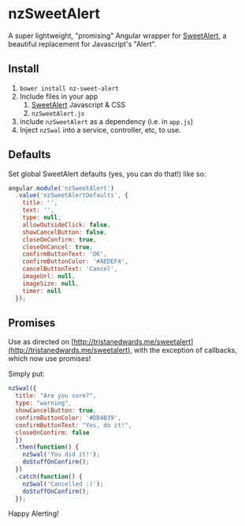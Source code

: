 # nzSweetAlert
A super lightweight, "promising" Angular wrapper for [SweetAlert](http://tristanedwards.me/sweetalert), a beautiful replacement for Javascript's "Alert".

## Install
1. `bower install nz-sweet-alert`
2. Include files in your app
	1. [SweetAlert](http://tristanedwards.me/sweetalert) Javascript & CSS
	2. `nzSweetAlert.js`
3. include `nzSweetAlert` as a dependency (i.e. in `app.js`)
4. Inject `nzSwal` into a service, controller, etc, to use.


## Defaults
Set global SweetAlert defaults (yes, you can do that!) like so:
```javascript
angular.module('nzSweetAlert')
  .value('nzSweetAlertDefaults', {
    title: '',
    text: '',
    type: null,
    allowOutsideClick: false,
    showCancelButton: false,
    closeOnConfirm: true,
    closeOnCancel: true,
    confirmButtonText: 'OK',
    confirmButtonColor: '#AEDEF4',
    cancelButtonText: 'Cancel',
    imageUrl: null,
    imageSize: null,
    timer: null
  });
```

## Promises
Use as directed on [http://tristanedwards.me/sweetalert](http://tristanedwards.me/sweetalert), with the exception of callbacks, which now use promises!

Simply put:
```javascript
nzSwal({
  title: "Are you sure?",
  type: "warning",
  showCancelButton: true,
  confirmButtonColor: '#DD4B39',
  confirmButtonText: "Yes, do it!",
  closeOnConfirm: false
  })
  .then(function() {
    nzSwal('You did it!');
    doStuffOnConfirm();
  })
  .catch(function() {
    nzSwal('Cancelled :)');
    doStuffOnConfirm();
  });
```

Happy Alerting!
